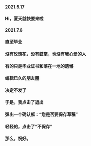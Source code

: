  #### 2021.5.17
 
 #### Hi，夏天就快要来啦
 
 #### 2021.7.6
 #### 直至毕业
 #### 没有玫瑰花，没有鼓掌，也没有我心爱的人
 #### 有的只是毕业证书和落在一地的遗憾

 #### 编辑已久的朋友圈
 #### 决定不发了
 #### 于是，我点击了退出
 #### 弹出一个确认框：“您是否要保存草稿”
 #### 轻轻的，点击了“不保存”
 #### 那么，祝好。          




<!--
**WaldinsamKeit/WaldinsamKeit** is a ✨ _special_ ✨ repository because its `README.md` (this file) appears on your GitHub profile.

Here are some ideas to get you started:

- 🔭 I’m currently working on ...
- 🌱 I’m currently learning ...
- 👯 I’m looking to collaborate on ...
- 🤔 I’m looking for help with ...
- 💬 Ask me about ...
- 📫 How to reach me: ...
- 😄 Pronouns: ...
- ⚡ Fun fact: ...
-->

